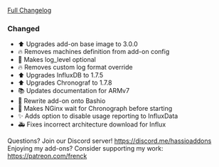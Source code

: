 [Full Changelog][changelog]

### Changed

- :arrow_up: Upgrades add-on base image to 3.0.0
- :fire: Removes machines definition from add-on config
- :hammer: Makes log_level optional
- :fire: Removes custom log format override
- :arrow_up: Upgrades InfluxDB to 1.7.5
- :arrow_up: Upgrades Chronograf to 1.7.8
- :books: Updates documentation for ARMv7
- :hammer: Rewrite add-on onto Bashio
- :hammer: Makes NGinx wait for Chronograph before starting
- :sparkles: Adds option to disable usage reporting to InfluxData
- :ambulance: Fixes incorrect architecture download for Influx

[changelog]: https://github.com/hassio-addons/addon-influxdb/compare/v1.3.0...v2.0.0

Questions? Join our Discord server! https://discord.me/hassioaddons
Enjoying my add-ons? Consider supporting my work: https://patreon.com/frenck